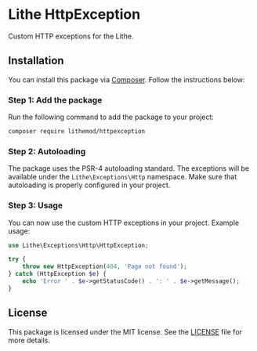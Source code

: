 # Lithe HttpException

Custom HTTP exceptions for the Lithe.

## Installation

You can install this package via [Composer](https://getcomposer.org/). Follow the instructions below:

### Step 1: Add the package

Run the following command to add the package to your project:

```bash
composer require lithemod/httpexception
```

### Step 2: Autoloading

The package uses the PSR-4 autoloading standard. The exceptions will be available under the `Lithe\Exceptions\Http` namespace. Make sure that autoloading is properly configured in your project.

### Step 3: Usage

You can now use the custom HTTP exceptions in your project. Example usage:

```php
use Lithe\Exceptions\Http\HttpException;

try {
    throw new HttpException(404, 'Page not found');
} catch (HttpException $e) {
    echo 'Error ' . $e->getStatusCode() . ': ' . $e->getMessage();
}
```

## License

This package is licensed under the MIT license. See the [LICENSE](LICENSE) file for more details.